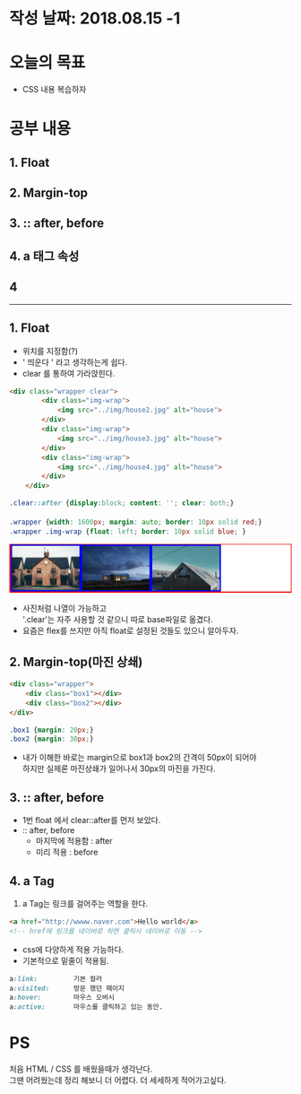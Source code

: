 # 작성 날짜: 2018.08.15 -1
# 오늘의 목표
+  CSS 내용 복습하자
# 공부 내용
## 1. Float
## 2. Margin-top
## 3. :: after, before
## 4. a 태그 속성
## 4
<hr>

## 1. Float
+ 위치를 지정함(?)
+ ' 띄운다 ' 라고 생각하는게 쉽다.
+ clear 를 통하여 가라앉힌다. 
```html
<div class="wrapper clear">
        <div class="img-wrap">
            <img src="../img/house2.jpg" alt="house">
        </div>
        <div class="img-wrap">
            <img src="../img/house3.jpg" alt="house">
        </div>
        <div class="img-wrap">
            <img src="../img/house4.jpg" alt="house">
        </div>
    </div>
```

```css
.clear::after {display:block; content: ''; clear: both;}

.wrapper {width: 1600px; margin: auto; border: 10px solid red;}
.wrapper .img-wrap {float: left; border: 10px solid blue; }
```
![Float예제](../float.jpg)
+ 사진처럼 나열이 가능하고 <br>'.clear'는 자주 사용할 것 같으니 따로 base파일로 옮겼다.
+ 요즘은 flex를 쓰지만 아직 float로 설정된 것들도 있으니 알아두자.

## 2. Margin-top(마진 상쇄) 
```html
<div class="wrapper">
	<div class="box1"></div>
	<div class="box2"></div>
</div>
```

```css
.box1 {margin: 20px;}
.box2 {margin: 30px;}
```
+ 내가 이해한 바로는 margin으로 box1과 box2의 간격이 50px이 되어야 <br>하지만 실제론 마진상쇄가 일어나서 30px의 마진을 가진다.

## 3. :: after, before
+ 1번 float 에서 clear::after를 먼저 보았다.
+ :: after, before
  + 마지막에 적용함 : after
  + 미리 적용 			: before

## 4. a Tag
1. a Tag는 링크를 걸어주는 역할을 한다.
```html
<a href="http://wwww.naver.com">Hello world</a>
<!-- href에 링크를 네이버로 하면 클릭시 네이버로 이동 -->
```
+ css에 다양하게 적용 가능하다.
+ 기본적으로 밑줄이 적용됨.
```css
a:link:			기본 컬러
a:visited: 		방문 했던 페이지
a:hover:		마우스 오버시
a:active:		마우스를 클릭하고 있는 동안.
```
# PS
처음 HTML / CSS 를 배웠을때가 생각난다.<br> 그땐 어려웠는데 정리 해보니 더 어렵다.  더 세세하게 적어가고싶다.



